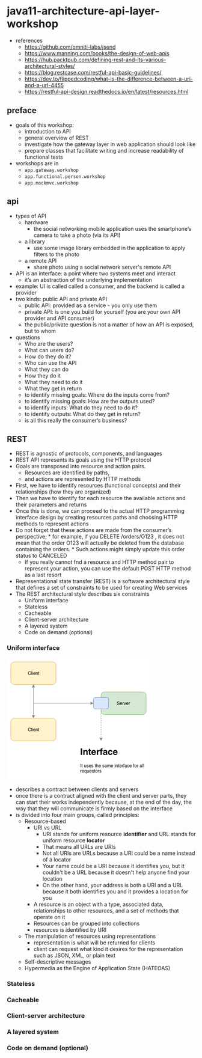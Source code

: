 # java11-architecture-api-layer-workshop
* references
    * https://github.com/omniti-labs/jsend
    * https://www.manning.com/books/the-design-of-web-apis
    * https://hub.packtpub.com/defining-rest-and-its-various-architectural-styles/
    * https://blog.restcase.com/restful-api-basic-guidelines/
    * https://dev.to/flippedcoding/what-is-the-difference-between-a-uri-and-a-url-4455
    * https://restful-api-design.readthedocs.io/en/latest/resources.html
    
## preface
* goals of this workshop:
    * introduction to API
    * general overview of REST
    * investigate how the gateway layer in web application should look like
    * prepare classes that facilitate writing and increase readability of functional tests
* workshops are in
    * `app.gateway.workshop`
    * `app.functional.person.workshop`
    * `app.mockmvc.workshop`

## api
* types of API
    * hardware
        * the social networking mobile application uses the smartphone’s camera to take a photo (via its API)
    * a library
        * use some image library embedded in the application to apply filters to the photo
    * a remote API
        * share photo using a social network server's remote API
* API is an interface: a point where two systems meet and interact
    * it’s an abstraction of the underlying implementation
* example: UI is called called a consumer, and the backend is called a provider
* two kinds: public API and private API
    * public API: provided as a service - you only use them
    * private API: is one you build for yourself (you are your own API provider and API consumer)
    * the public/private question is not a matter of how an API is exposed, but to whom
* questions
    * Who are the users?
    * What can users do?
    * How do they do it?
    * Who can use the API
    * What they can do
    * How they do it
    * What they need to do it
    * What they get in return  
    * to identify missing goals: Where do the inputs come from?
    * to identify missing goals: How are the outputs used?
    * to identify inputs: What do they need to do it?
    * to identify outputs: What do they get in return?
    * is all this really the consumer’s business?

## REST
* REST is agnostic of protocols, components, and languages
* REST API represents its goals using the HTTP protocol
* Goals are transposed into resource and action pairs. 
    * Resources are identified by paths, 
    * and actions are represented by HTTP methods
* First, we have to identify resources (functional concepts) and their relationships (how
  they are organized)
* Then we have to identify for each resource the available actions
  and their parameters and returns
* Once this is done, we can proceed to the actual
  HTTP programming interface design by creating resources paths and choosing HTTP
  methods to represent actions
* Do not forget that these actions are made from the consumer’s perspective; 
        * for example, if you DELETE /orders/O123 , it does not mean that the order O123 will actually 
        be deleted from the database containing the orders. 
        * Such actions might simply update this order status to CANCELED
    * If you really cannot fnd a resource and HTTP method pair to represent your action,
      you can use the default POST HTTP method as a last resort
* Representational state transfer (REST) is a software architectural style that defines a set of constraints to be used for creating Web services
* The REST architectural style describes six constraints
    * Uniform interface
    * Stateless
    * Cacheable
    * Client-server architecture
    * A layered system
    * Code on demand (optional)
### Uniform interface
![alt text](img/uniform-interface.png)
* describes a contract between clients and servers
* once there is a contract aligned with the client and server parts, they can start their works independently 
because, at the end of the day, the way that they will communicate is firmly based on the interface
* is divided into four main groups, called principles:
    * Resource-based
        * URI vs URL
            * URI stands for uniform resource **identifier** and URL stands for uniform resource **locator**
            * That means all URLs are URIs
            * Not all URIs are URLs because a URI could be a name instead of a locator
            * Your name could be a URI because it identifies you, but it couldn't be a URL because it doesn't help anyone find your location
            * On the other hand, your address is both a URI and a URL because it both identifies you and it provides a location for you
        * A resource is an object with a type, associated data, relationships to other resources, and a set of methods that operate on it
        * Resources can be grouped into collections
        * resources is identified by URI
    * The manipulation of resources using representations
        * representation is what will be returned for clients
        * client can request what kind it desires for the representation such as JSON, XML, or plain text
    * Self-descriptive messages
    * Hypermedia as the Engine of Application State (HATEOAS)
### Stateless
### Cacheable
### Client-server architecture
### A layered system
### Code on demand (optional)